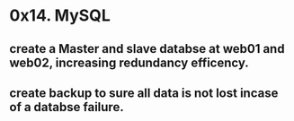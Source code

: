 # 0x14. MySQL
## create a Master and slave databse at web01 and web02, increasing redundancy efficency.

## create backup to sure all data is not lost incase of a databse failure.